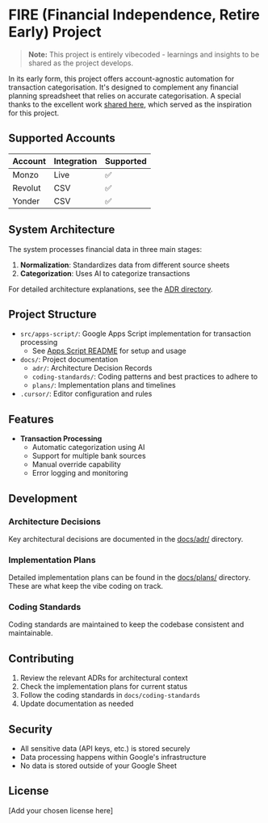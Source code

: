 # FIRE (Financial Independence, Retire Early) Project

> **Note:** This project is entirely vibecoded - learnings and insights to be shared as the project develops.

In its early form, this project offers account-agnostic automation for transaction categorisation. It's designed to complement any financial planning spreadsheet that relies on accurate categorisation. A special thanks to the excellent work [shared here](https://www.reddit.com/r/financialindependence/comments/rwq9qw/i_made_a_new_and_improved_advanced/), which served as the inspiration for this project.

## Supported Accounts

| Account | Integration | Supported |
|---------|-----------------|-----------|
| Monzo | Live | ✅ |
| Revolut | CSV | ✅ |
| Yonder | CSV | ✅ |

## System Architecture

The system processes financial data in three main stages:
1. **Normalization**: Standardizes data from different source sheets
2. **Categorization**: Uses AI to categorize transactions

For detailed architecture explanations, see the [ADR directory](docs/adr/).

## Project Structure

- `src/apps-script/`: Google Apps Script implementation for transaction processing
  - See [Apps Script README](src/apps-script/README.md) for setup and usage
- `docs/`: Project documentation
  - `adr/`: Architecture Decision Records
  - `coding-standards/`: Coding patterns and best practices to adhere to
  - `plans/`: Implementation plans and timelines
- `.cursor/`: Editor configuration and rules

## Features

- **Transaction Processing**
  - Automatic categorization using AI
  - Support for multiple bank sources
  - Manual override capability
  - Error logging and monitoring

## Development

### Architecture Decisions

Key architectural decisions are documented in the [docs/adr/](docs/adr/) directory.

### Implementation Plans

Detailed implementation plans can be found in the [docs/plans/](docs/plans/) directory. These are what keep the vibe coding on track.

### Coding Standards

Coding standards are maintained to keep the codebase consistent and maintainable.


## Contributing

1. Review the relevant ADRs for architectural context
2. Check the implementation plans for current status
3. Follow the coding standards in `docs/coding-standards`
4. Update documentation as needed

## Security

- All sensitive data (API keys, etc.) is stored securely
- Data processing happens within Google's infrastructure
- No data is stored outside of your Google Sheet

## License

[Add your chosen license here] 